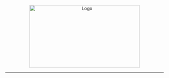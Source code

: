 <!-- PROJECT LOGO -->
<p align="center">
  <a href="https://github.com/Dojeto/Youtube-Downloader">
     <img src="https://user-images.githubusercontent.com/81398258/192766303-02472c5e-93c7-404a-9911-1ef9e524d1a8.png" alt="Logo" height="200" width="350">
  </a>
<hr>
